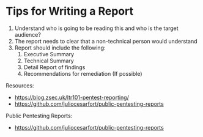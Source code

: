 # Tips for Writing a Report

1. Understand who is going to be reading this and who is the target audience?
2. The report needs to clear that a non-technical person would understand 
3. Report should include the following: 
	1. Executive Summary
	2. Technical Summary
	3. Detail Report of findings
	4. Recommendations for remediation (If possible)



Resources:

- https://blog.zsec.uk/ltr101-pentest-reporting/
- https://github.com/juliocesarfort/public-pentesting-reports

Public Pentesting Reports: 

- https://github.com/juliocesarfort/public-pentesting-reports